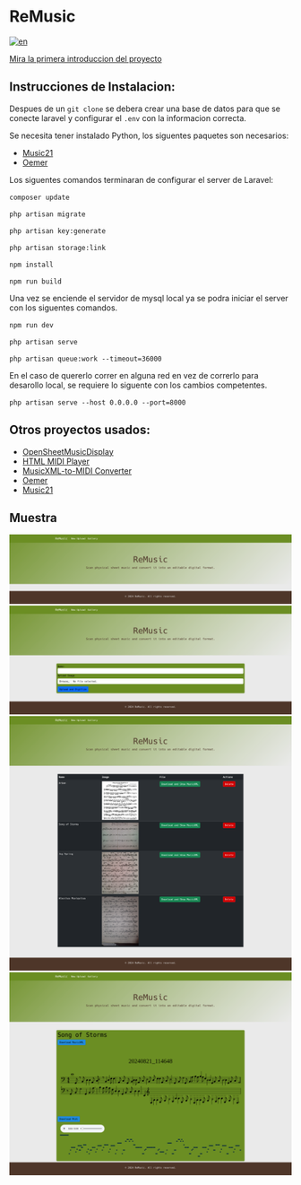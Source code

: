 # ReMusic
[![en](https://img.shields.io/badge/lang-en-red.svg)](https://github.com/SanQuilmas/ReMusic/blob/main/README.md)

[Mira la primera introduccion del proyecto](https://youtube.com/shorts/q2IjKk_yYT8?feature=share)

## Instrucciones de Instalacion:

Despues de un `git clone` se debera crear una base de datos para que se conecte laravel y configurar el `.env` con la informacion correcta. 

Se necesita tener instalado Python, los siguentes paquetes son necesarios:
- [Music21](https://pypi.org/project/music21/)
- [Oemer](https://pypi.org/project/oemer/)

Los siguentes comandos terminaran de configurar el server de Laravel:
```
composer update
```
```
php artisan migrate
```
```
php artisan key:generate
```
```
php artisan storage:link
```
```
npm install
```
```
npm run build
```

Una vez se enciende el servidor de mysql local ya se podra iniciar el server con los siguentes comandos.

```
npm run dev
```
```
php artisan serve
```
```
php artisan queue:work --timeout=36000
```
En el caso de quererlo correr en alguna red en vez de correrlo para desarollo local, se requiere lo siguente con los cambios competentes.
```
php artisan serve --host 0.0.0.0 --port=8000
```

## Otros proyectos usados:
- [OpenSheetMusicDisplay](https://github.com/opensheetmusicdisplay/opensheetmusicdisplay)
- [HTML MIDI Player](https://github.com/cifkao/html-midi-player)
- [MusicXML-to-MIDI Converter](https://github.com/ianberman/MusicXML-to-MIDI-Converter/)
- [Oemer](https://github.com/BreezeWhite/oemer)
- [Music21](https://github.com/cuthbertLab/music21)

## Muestra
![](/ReMusic/Demo%20Images/ReMusic-Welcome.png)
![](/ReMusic/Demo%20Images/ReMusic-Create.png)
![](/ReMusic/Demo%20Images/ReMusic-Gallery.png)
![](/ReMusic/Demo%20Images/ReMusic-ShowDownload.png)
